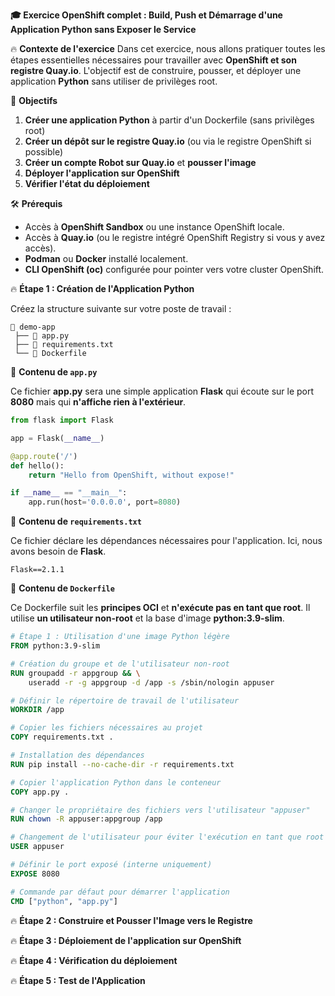 **🎓 Exercice OpenShift complet : Build, Push et Démarrage d'une Application Python sans Exposer le Service**

🔥 **Contexte de l'exercice**
Dans cet exercice, nous allons pratiquer toutes les étapes essentielles nécessaires pour travailler avec **OpenShift et son registre Quay.io**. L'objectif est de construire, pousser, et déployer une application **Python** sans utiliser de privilèges root.


🎯 **Objectifs**
1. **Créer une application Python** à partir d'un Dockerfile (sans privilèges root) 
2. **Créer un dépôt sur le registre Quay.io** (ou via le registre OpenShift si possible)
3. **Créer un compte Robot sur Quay.io** et **pousser l'image**
4. **Déployer l'application sur OpenShift**
5. **Vérifier l'état du déploiement**

🛠️ **Prérequis**
- Accès à **OpenShift Sandbox** ou une instance OpenShift locale.
- Accès à **Quay.io** (ou le registre intégré OpenShift Registry si vous y avez accès).
- **Podman** ou **Docker** installé localement.
- **CLI OpenShift (oc)** configurée pour pointer vers votre cluster OpenShift.

🔥 **Étape 1 : Création de l'Application Python**

Créez la structure suivante sur votre poste de travail :

```
📁 demo-app
 ├── 📄 app.py
 ├── 📄 requirements.txt
 └── 📄 Dockerfile
```


📄 **Contenu de `app.py`**

Ce fichier **app.py** sera une simple application **Flask** qui écoute sur le port **8080** mais qui **n'affiche rien à l'extérieur**.

```python
from flask import Flask

app = Flask(__name__)

@app.route('/')
def hello():
    return "Hello from OpenShift, without expose!"

if __name__ == "__main__":
    app.run(host='0.0.0.0', port=8080)
```

📄 **Contenu de `requirements.txt`**

Ce fichier déclare les dépendances nécessaires pour l'application. Ici, nous avons besoin de **Flask**.

```
Flask==2.1.1
```

📄 **Contenu de `Dockerfile`**

Ce Dockerfile suit les **principes OCI** et **n'exécute pas en tant que root**. Il utilise **un utilisateur non-root** et la base d'image **python:3.9-slim**.

```dockerfile
# Étape 1 : Utilisation d'une image Python légère
FROM python:3.9-slim

# Création du groupe et de l'utilisateur non-root
RUN groupadd -r appgroup && \
    useradd -r -g appgroup -d /app -s /sbin/nologin appuser

# Définir le répertoire de travail de l'utilisateur
WORKDIR /app

# Copier les fichiers nécessaires au projet
COPY requirements.txt .

# Installation des dépendances
RUN pip install --no-cache-dir -r requirements.txt

# Copier l'application Python dans le conteneur
COPY app.py .

# Changer le propriétaire des fichiers vers l'utilisateur "appuser"
RUN chown -R appuser:appgroup /app

# Changement de l'utilisateur pour éviter l'exécution en tant que root
USER appuser

# Définir le port exposé (interne uniquement)
EXPOSE 8080

# Commande par défaut pour démarrer l'application
CMD ["python", "app.py"]
```

🔥 **Étape 2 : Construire et Pousser l'Image vers le Registre**


🔥 **Étape 3 : Déploiement de l'application sur OpenShift**

🔥 **Étape 4 : Vérification du déploiement**

🔥 **Étape 5 : Test de l'Application**
